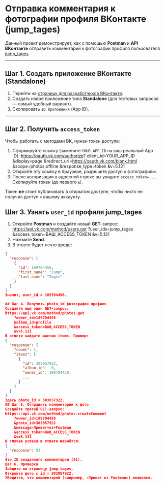 # Отправка комментария к фотографии профиля ВКонтакте (jump_tages)

Данный проект демонстрирует, как с помощью **Postman** и **API ВКонтакте** отправить комментарий к фотографии профиля пользователя [jump_tages](https://vk.com/jump_tages).

---

## Шаг 1. Создать приложение ВКонтакте (Standalone)

1. Перейти на [страницу для разработчиков ВКонтакте](https://vk.com/editapp?act=create).
2. Создать новое приложение типа **Standalone** (для тестовых запросов — самый удобный вариант).
3. Скопировать `ID приложения` (App ID).

---

## Шаг 2. Получить `access_token`

Чтобы работать с методами ВК, нужен токен доступа:

1. Сформируйте ссылку (замените `YOUR_APP_ID` на ваш реальный App ID):
https://oauth.vk.com/authorize? client_id=YOUR_APP_ID &display=page &redirect_uri=https://oauth.vk.com/blank.html &scope=photos,offline &response_type=token &v=5.131
2. Откройте эту ссылку в браузере, разрешите доступ к фотографиям.
3. После авторизации в адресной строке вы увидите `access_token=...`. Скопируйте токен (до первого `&`).
   
Токен **не** стоит публиковать в открытом доступе, чтобы никто не получил доступ к вашему аккаунту.


## Шаг 3. Узнать `user_id` профиля jump_tages

1. Откройте **Postman** и создайте новый **GET**-запрос:
https://api.vk.com/method/users.get ?user_ids=jump_tages &access_token=ВАШ_ACCESS_TOKEN &v=5.131
2. Нажмите **Send**.  
3. В ответе будет нечто вроде:
```json
{
  "response": [
    {
      "id": 189704458,
      "first_name": "Jump",
      "last_name": "Tages"
    }
  ]
}
Значит, user_id = 189704458.

## Шаг 4. Получить photo_id фотографии профиля
Создайте ещё один GET-запрос:
https://api.vk.com/method/photos.get
    ?owner_id=189704458
    &album_id=profile
    &access_token=ВАШ_ACCESS_TOKEN
    &v=5.131
В ответе найдите массив items. Пример:
{
  "response": {
    "count": 1,
    "items": [
      {
        "id": 303057922,
        "album_id": -6,
        "owner_id": 189704458,
        ...
      }
    ]
  }
}
Здесь photo_id = 303057922.
## Шаг 5. Отправить комментарий к фото
Создайте третий GET-запрос:
https://api.vk.com/method/photos.createComment
    ?owner_id=189704458
    &photo_id=303057922
    &message=Привет+из+Postman
    &access_token=ВАШ_ACCESS_TOKEN
    &v=5.131
В случае успеха в ответе вернётся:
{
  "response": 91
}
Это ID созданного комментария (91).
Шаг 6. Проверка
Зайдите на страницу jump_tages.
Откройте фото с id = 303057922.
Убедится, что комментарий (например, «Привет из Postman») появился.


